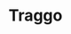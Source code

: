 ---
draft: false
title: Traggo
content:
  id: traggo
  name: Traggo
  logo: /images/applications/others/traggo/logo.png
  website: https://traggo.net/
  iframe_website: /website/applications/others/traggo
  dashboardImage: /images/applications/others/traggo/screenshot-1.png
  short_description: Traggo is a tag-based time tracking tool. In Traggo there are no tasks, only tagged time spans.
  description: Traggo is a tag-based time-tracking tool. In Traggo there are no tasks, only tagged time spans. With tags, Traggo tries to be as customizable as possible, f.ex. if you work on different projects you could add a project tag. If you like to see statistics from the different things you do, you could add a type-tag with values like email, programming, and meeting. You can do it just as you like.
  features:
    - title: Tracking
      description: Easy to track time.
    - title: User Interface
      description: A list and calendar view of the tracked time
    - title: Themes
      description: Sleek web ui with multiple themes
    - title: User Management
      description: Simple user management, easy to create time entry, user and customize dashboard.
  screenshots:
    - /images/applications/others/traggo/screenshot-1.png
    - /images/applications/others/traggo/screenshot-2.png
---